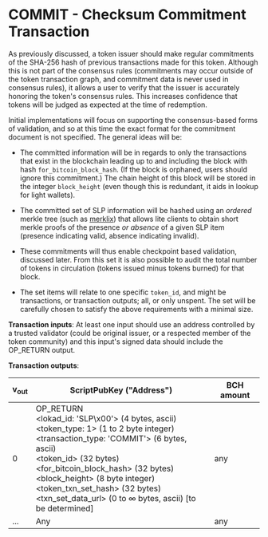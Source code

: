 # COMMIT - Checksum Commitment Transaction

As previously discussed, a token issuer should make regular commitments of the SHA-256 hash of previous transactions made for this token.
Although this is not part of the consensus rules (commitments may occur outside of the token transaction graph, and commitment data is never used in consensus rules), it allows a user to verify that the issuer is accurately honoring the token's consensus rules.
This increases confidence that tokens will be judged as expected at the time of redemption.

Initial implementations will focus on supporting the consensus-based forms of validation, and so at this time the exact format for the commitment document is not specified.
The general ideas will be:

* The committed information will be in regards to only the transactions that exist in the blockchain leading up to and including the block with hash `for_bitcoin_block_hash`.
(If the block is orphaned, users should ignore this commitment.) The chain height of this block will be stored in the integer `block_height` (even though this is redundant, it aids in lookup for light wallets).

* The committed set of SLP information will be hashed using an *ordered* merkle tree (such as [merklix](https://www.deadalnix.me/2016/09/24/introducing-merklix-tree-as-an-unordered-merkle-tree-on-steroid/)) that allows lite clients to obtain short merkle proofs of the presence *or absence* of a given SLP item (presence indicating valid, absence indicating invalid).

* These commitments will thus enable checkpoint based validation, discussed later.
From this set it is also possible to audit the total number of tokens in circulation (tokens issued minus tokens burned) for that block.

* The set items will relate to one specific `token_id`, and might be transactions, or transaction outputs; all, or only unspent.
The set will be carefully chosen to satisfy the above requirements with a minimal size.

**Transaction inputs**: At least one input should use an address controlled by a trusted validator (could be original issuer, or a respected member of the token community) and this input's signed data should include the OP_RETURN output.

**Transaction outputs**:

| v<sub>out</sub> | ScriptPubKey ("Address") | BCH amount |
|-|-|-|
| 0 | OP_RETURN<br>&lt;lokad_id: 'SLP\x00'&gt; (4 bytes, ascii)<br>&lt;token_type: 1&gt; (1 to 2 byte integer)<br>&lt;transaction_type: 'COMMIT'&gt; (6 bytes, ascii)<br>&lt;token_id&gt; (32 bytes)<br>&lt;for_bitcoin_block_hash&gt; (32 bytes)<br>&lt;block_height&gt; (8 byte integer)<br>&lt;token_txn_set_hash&gt; (32 bytes)<br>&lt;txn_set_data_url&gt; (0 to ∞ bytes, ascii) [to be determined] | any |
| ... | Any | any |
